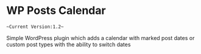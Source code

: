 # WP Posts Calendar

`~Current Version:1.2~`

Simple WordPress plugin which adds a calendar with marked post dates or custom post types with the ability to switch dates

